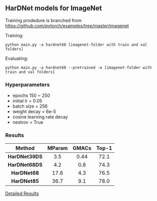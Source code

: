 ## HarDNet models for ImageNet 

Training prodedure is branched from https://github.com/pytorch/examples/tree/master/imagenet

Training:
```
python main.py -a hardnet68 [imagenet-folder with train and val folders]
```

Evaluating:
```
python main.py -a hardnet68 --pretrained -e [imagenet-folder with train and val folders]
```

### Hyperparameters
- epochs 150 ~ 250
- initial lr = 0.05
- batch size = 256
- weight decay = 6e-5
- cosine learning rate decay
- nestrov = True

### Results

| Method | MParam | GMACs | Top-1 | 
| :---: | :---:  | :---:  | :---:  | 
| **HarDNet39DS** | 3.5  | 0.44 | 72.1 | 
| **HarDNet68DS** | 4.2  | 0.8  | 74.3 | 
| **HarDNet68**   | 17.6 | 4.3  | 76.5 | 
| **HarDNet85**   | 36.7 | 9.1  | 78.0 | 

[Detailed Results](https://github.com/PingoLH/Pytorch-HarDNet/tree/master/imagenet)

